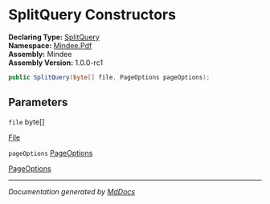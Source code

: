 ﻿<!--  
  <auto-generated>   
    The contents of this file were generated by a tool.  
    Changes to this file may be list if the file is regenerated  
  </auto-generated>   
-->

# SplitQuery Constructors

**Declaring Type:** [SplitQuery](../index.md)  
**Namespace:** [Mindee.Pdf](../../index.md)  
**Assembly:** Mindee  
**Assembly Version:** 1.0.0\-rc1

```csharp
public SplitQuery(byte[] file, PageOptions pageOptions);
```

## Parameters

`file`  byte\[\]

[File](../properties/File.md)

`pageOptions`  [PageOptions](../../../Input/PageOptions/index.md)

[PageOptions](../properties/PageOptions.md)

___

*Documentation generated by [MdDocs](https://github.com/ap0llo/mddocs)*
